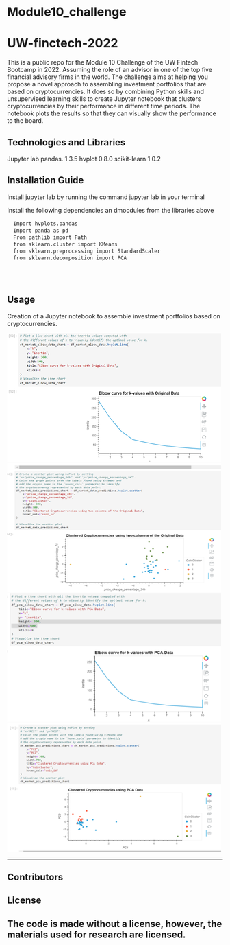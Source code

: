 # Module10_challenge
# UW-finctech-2022
This is  a public repo for the Module 10 Challenge of the UW Fintech Bootcamp in 2022.
Assuming the role of an advisor in one of the top five financial advisory firms in the world. The challenge aims at helping you propose a novel approach to assembling investment portfolios that are based on cryptocurrencies. It does so by combining Python skills and unsupervised learning skills to create Jupyter notebook that clusters cryptocurrencies by their performance in different time periods. The notebook plots the results so that they can visually show the performance to the board.


## Technologies and Libraries

Jupyter lab
pandas. 1.3.5
hvplot 0.8.0
scikit-learn 1.0.2


## Installation Guide

Install jupyter lab by running the command jupyter lab in your terminal

Install the following dependencies an dmocdules from the libraries above

```
  Import hvplots.pandas
  Import panda as pd
  From pathlib import Path
  from sklearn.cluster import KMeans
  from sklearn.preprocessing import StandardScaler
  from sklearn.decomposition import PCA

 
  
```


## Usage

Creation of a Jupyter notebook to assemble investment portfolios based on cryptocurrencies.

<img src="https://github.com/Virginia440/Module10_challenge/blob/main/Images/Image1.PNG" width=500 height=300>
<img src="https://github.com/Virginia440/Module10_challenge/blob/main/Images/Image2.PNG" width=500 height=300>
<img src="https://github.com/Virginia440/Module10_challenge/blob/main/Images/Image3.PNG" width=500 height=300>
<img src="https://github.com/Virginia440/Module10_challenge/blob/main/Images/Image4.PNG" width=500 height=300>


---

## Contributors


## License
 The code is made without a license, however, the materials used for research are licensed.
---



